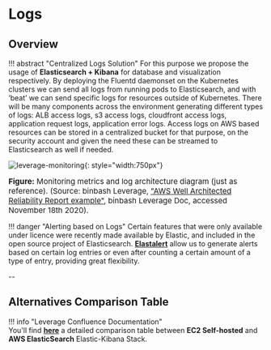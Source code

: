 # Logs 

## Overview 

!!! abstract "Centralized Logs Solution"
    For this purpose we propose the usage of **Elasticsearch + Kibana** for database and visualization respectively. 
    By deploying the Fluentd daemonset on the Kubernetes clusters we can send all logs from running pods to Elasticsearch, 
    and with ‘beat’ we can send specific logs for resources outside of Kubernetes. There will be many components across the
    environment generating different types of logs: ALB access logs, s3 access logs, cloudfront access logs, application
    request logs, application error logs. Access logs on AWS based resources can be stored in a centralized bucket for that
    purpose, on the security account and given the need these can be streamed to Elasticsearch as well if needed.

![leverage-monitoring](../../../../assets/images/diagrams/monitoring-metrics-logs.png "Leverage"){: style="width:750px"}
<figcaption style="font-size:15px">
<b>Figure:</b> Monitoring metrics and log architecture diagram (just as reference).
(Source: binbash Leverage, 
<a href="https://drive.google.com/file/d/1KYZC-wTXn2PSVIEtikx9PFOwK2SoCxD8/view?usp=sharing">
"AWS Well Architected Reliability Report example"</a>,
binbash Leverage Doc, accessed November 18th 2020).
</figcaption>

!!! danger "Alerting based on Logs" 
    Certain features that were only available under licence were recently made available by Elastic, and included in the
    open source project of Elasticsearch. [**Elastalert**](https://github.com/Yelp/elastalert) allow us to generate
    alerts based on certain log entries or even after counting a certain amount of a type of entry, providing great
    flexibility.

--

## Alternatives Comparison Table

!!! info "Leverage Confluence Documentation"    
    You'll find [**here**](https://binbash.atlassian.net/wiki/external/1789165573/NGE2N2M5YTVkNTYyNDFjYzljYTY3NjY4MWVmMTEyMWM?atlOrigin=eyJpIjoiYjVhZDJmMTZhNmQxNGQ5NzkyMThmNDg3ZDEyZGVkNzUiLCJwIjoiYyJ9
    ) a detailed comparison table between **EC2 Self-hosted** and **AWS ElasticSearch** Elastic-Kibana Stack.



